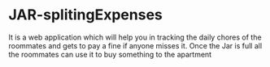 # JAR-splitingExpenses

It is a web application which will help you in tracking the daily chores of the roommates and gets to pay a fine if anyone misses it. Once the Jar is full all the roommates can use it to buy something to the apartment